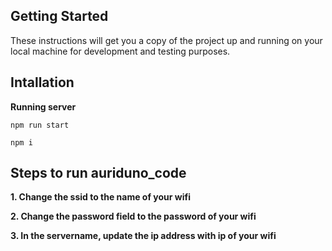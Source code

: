 ## Getting Started
These instructions will get you a copy of the project up and running on your local machine for development and testing purposes.

## Intallation

**Running server**

```npm run start```

```npm i```

## Steps to run auriduno_code

**1. Change the ssid to the name of your wifi**

**2. Change the password field to the password of your wifi**

**3. In the servername, update the ip address with ip of your wifi**
